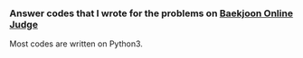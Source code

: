 ### Answer codes that I wrote for the problems on [Baekjoon Online Judge](https://www.acmicpc.net/)

Most codes are written on Python3.
